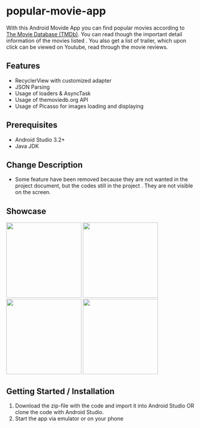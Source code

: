 # popular-movie-app

With this Android Movide App you can find popular movies according to [The
Movie Database (TMDb)](/https://www.themoviedb.org/). You can read though the important detail
information of the movies listed . You also get a list of trailer, which upon click can be
viewed on Youtube, read through the movie reviews.

## Features

- RecyclerView with customized adapter
- JSON Parsing
- Usage of loaders & AsyncTask
- Usage of themoviedb.org API
- Usage of Picasso for images loading and displaying

## Prerequisites
- Android Studio 3.2+
- Java JDK

## Change Description
- Some feature have been removed because they are not wanted in the project document, but the codes still in the project . They are not visible on the screen.



## Showcase

<img src= "https://user-images.githubusercontent.com/32723458/148158567-13bf0230-c7f7-4372-94c5-2760a4cb2991.png" width="200" > <img src= "https://user-images.githubusercontent.com/32723458/148158059-0eae99f6-89e1-431d-803f-2277a06943bd.jpeg" width="200" > <img src= "https://user-images.githubusercontent.com/32723458/148158057-0c428b06-31bf-4c7c-b907-186bf6b86ae7.jpeg" width="200" > <img src= "https://user-images.githubusercontent.com/32723458/148159772-fef4fec7-a621-44ef-9f8f-f7bce52bae58.jpeg" width="200" >


## Getting Started / Installation
1. Download the zip-file with the code and import it into Android Studio OR clone the code with Android Studio.
2. Start the app via emulator or on your phone
